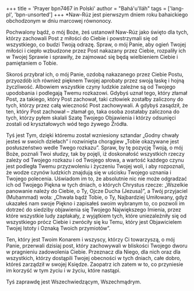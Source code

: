 +++
title = 'Prayer bpn7467 in Polski'
author = "Bahá'u'lláh"
tags = ['lang-pl', 'bpn-unsorted']
+++
*Naw-Rúz jest pierwszym dniem roku bahaickiego obchodzonym w dniu marcowej równonocy.
   
   
    
Pochwalony bądź, o mój Boże, żeś ustanowił Naw-Rúz jako święto dla tych, którzy zachowali Post z miłości do Ciebie i powstrzymali się od wszystkiego, co budzi Twoją odrazę. Spraw, o mój Panie, aby ogień Twojej miłości i ciepło wzbudzone przez Post nakazany przez Ciebie, rozpaliły ich w Twojej Sprawie i sprawiły, że zajmować się będą wielbieniem Ciebie i pamiętaniem o Tobie.
    
Skoroś przybrał ich, o mój Panie, ozdobą nakazanego przez Ciebie Postu, przyozdób ich również pięknem Twojej aprobaty przez swoją łaskę i hojną życzliwość. Albowiem wszystkie czyny ludzkie zależne są od Twojego upodobania i podlegają Twemu rozkazowi. Gdybyś uznał tego, który złamał Post, za takiego, który Post zachował, taki człowiek zostałby zaliczony do tych, którzy przez całą wieczność Post zachowywali. A gdybyś zasądził, że ten, który Post zachował – złamał go, taka osoba zostałaby zaliczona do tych, którzy pyłem skalali Szatę Twojego Objawienia i którzy odsunięci zostali od kryształowych wód tego żywego Źródła.
    
Tyś jest Tym, dzięki któremu został wzniesiony sztandar „Godny chwały jesteś w swoich dziełach” i rozwinięta chorągiew „Tobie okazywane jest posłuszeństwo wedle Twego rozkazu”. Spraw, by tę pozycję Twoją, o mój Boże, poznali Twoi słudzy, tak by pojęli, iż doskonałość wszystkich rzeczy zależy od Twojego rozkazu i od Twojego słowa, a wartość każdego czynu jest podległa Twemu przyzwoleniu i życzeniu Twojej woli, i aby rozpoznali, że wodze czynów ludzkich znajdują się w uścisku Twojego uznania i Twojego polecenia. Uświadom im to, że absolutnie nic nie może odgradzać ich od Twojego Piękna w tych dniach, o których Chrystus rzecze: „Wszelkie panowanie należy do Ciebie, o Ty, Ojcze Ducha (Jezusa)”, a Twój przyjaciel (Muḥammad) woła: „Chwała bądź Tobie, o Ty, Najbardziej Umiłowany, gdyż ukazałeś nam swoje Piękno i zapisałeś swoim wybranym to, co pozwoli im dotrzeć do siedziby objawienia się Twojego Największego Imienia, przez które wszystkie ludy zapłakały, z wyjątkiem tych, które uniezależniły się od wszystkiego prócz Ciebie i zwróciły się ku Temu, który jest Objawicielem Twojej Istoty i Oznaką Twoich przymiotów”.
    
Ten, który jest Twoim Konarem i wszyscy, którzy Ci towarzyszą, o mój Panie, przerwali dzisiaj post, który zachowywali w bliskości Twojego dworu w pragnieniu zadowolenia Ciebie. Przeznacz dla Niego, dla nich oraz dla wszystkich, którzy dostąpili Twojej obecności w tych dniach, całe dobro, któreś zarządził w swojej Księdze. Zaopatrz ich zatem w to, co przyniesie im korzyść w tym życiu i w życiu, które nastąpi.
    
Tyś zaprawdę jest Wszechwiedzącym, Wszechmądrym.

